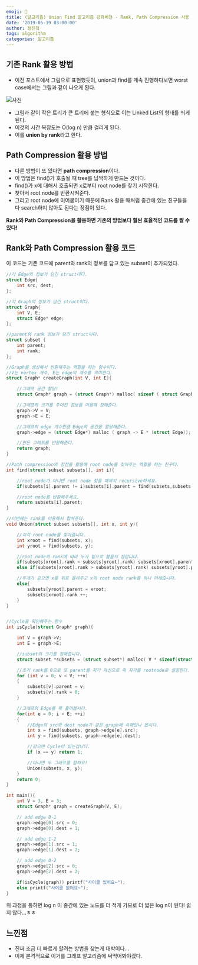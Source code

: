 ```yaml
---
emoji: 💪
title: (알고리즘) Union Find 알고리즘 강화버전 - Rank, Path Compression 사용
date: '2019-05-19 03:00:00'
author: 정진혁
tags: algorithm
categories: 알고리즘
---
```


## 기존 Rank 활용 방법

- 이전 포스트에서 그림으로 표현했듯이, union과 find를 계속 진행하다보면 worst case에서는 그림과 같이 나오게 된다.

![사진](https://raw.githubusercontent.com/zoomKoding/zoomKoding.github.io/source/assets/_posts/union-find-2.jpeg)

- 그림과 같이 작은 트리가 큰 트리에 붙는 형식으로 이는 Linked List의 형태를 띄게 된다.
- 이것의 시간 복잡도는 O(log n) 만큼 걸리게 된다.
- 이를 **union by rank**라고 한다.

## Path Compression 활용 방법

- 다른 방법이 또 있다면 **path compression**이다.
- 이 방법은 find()가 호출될 때 tree를 납짝하게 만드는 것이다.
- find()가 x에 대해서 호출되면 x로부터 root node를 찾기 시작한다.
- 찾아서 root node를 반환시켜준다.
- 그리고 root node에 이어붙이기 때문에 Rank 활용 때처럼 중간에 있는 친구들을 다 search하지 않아도 된다는 장점이 있다.

**Rank와 Path Compression을 활용하면 기존의 방법보다 훨씬 효율적인 코드를 짤 수 있다!**

## Rank와 Path Compression 활용 코드

이 코드는 기존 코드에 parent와 rank의 정보를 담고 있는 subset이 추가되었다.

```cpp
//각 Edge의 정보가 담긴 struct이다.
struct Edge{
    int src, dest;
};

//각 Graph의 정보가 담긴 struct이다.
struct Graph{
    int V, E;
    struct Edge* edge;
};

//parent와 rank 정보가 담긴 struct이다.
struct subset {
    int parent;
    int rank;
};

//Graph를 생성해서 반환해주는 역할을 하는 함수이다.
//V는 vertex 개수, E는 edge의 개수를 의미한다.
struct Graph* createGraph(int V, int E){

    //그래프 공간 할당!
    struct Graph* graph = (struct Graph*) malloc( sizeof ( struct Graph));

    //그래프의 크기를 주어진 정보를 이용해 정해준다.
    graph->V = V;
    graph->E = E;

    //그래프의 edge 개수만큼 Edge의 공간을 할당해준다.
    graph->edge = (struct Edge*) malloc ( graph -> E * (struct Edge));

    //만든 그래프를 반환해준다.
    return graph;
}

//Path compression의 장점을 활용해 root node를 찾아주는 역할을 하는 친구다.
int find(struct subset subsets[], int i){

    //root node가 아니면 root node 찾을 때까지 recursive하세요.
    if(subsets[i].parent != i)subsets[i].parent = find(subsets,subsets[i].parent);

    //root node를 반환해주세요.
    return subsets[i].parent;
}

//이번에는 rank를 이용해서 합쳐준다.
void Union(struct subset subsets[], int x, int y){

    //각각 root node를 찾아줍니다.
    int xroot = find(subsets, x);
    int yroot = find(subsets, y);

    //root node의 rank에 따라 누가 밑으로 붙을지 정합니다.
    if(subsets[xroot].rank < subsets[yroot].rank) subsets[xroot].parent = yroot;
    else if(subsets[xroot].rank > subsets[yroot].rank) subsets[yroot].parent = xroot;

    //두개가 같으면 x를 위로 올려주고 x의 root node rank를 하나 더해줍니다.
    else{
        subsets[yroot].parent = xroot;
        subsets[xroot].rank ++;
    }
}


//Cycle을 확인해주는 함수
int isCycle(struct Graph* graph){

    int V = graph->V;
    int E = graph->E;

    //subset의 크기를 정해줍니다.
    struct subset *subsets = (struct subset*) malloc( V * sizeof(struct subset) );

    //초기 rank를 0으로 또 parent를 자기 자신으로 즉 자기를 rootnode로 설정한다.
    for (int v = 0; v < V; ++v)
    {
        subsets[v].parent = v;
        subsets[v].rank = 0;
    }

    //그래프의 Edge를 쭉 훑어봅시다.
    for(int e = 0; i < E; ++i)
    {
        //Edge의 src와 dest node가 같은 graph에 속해있나 봅시다.
        int x = find(subsets, graph->edge[e].src);
        int y = find(subsets, graph->edge[e].dest);

        //같으면 Cycle이 있는겁니다.
        if (x == y) return 1;

        //아니면 두 그래프를 합쳐요!
        Union(subsets, x, y);
    }
    return 0;
}

int main(){
    int V = 3, E = 3;
    struct Graph* graph = createGraph(V, E);

    // add edge 0-1
    graph->edge[0].src = 0;
    graph->edge[0].dest = 1;

    // add edge 1-2
    graph->edge[1].src = 1;
    graph->edge[1].dest = 2;

    // add edge 0-2
    graph->edge[2].src = 0;
    graph->edge[2].dest = 2;

    if(isCycle(graph)) printf("사이클 있어요~");
    else printf("사이클 없어요~");
}
```

위 과정을 통하면 log n 이 중간에 있는 노드를 더 적게 가므로 더 짧은 log n이 된다! 쉽지 않다...ㅎㅎ

## 느낀점

- 진짜 조금 더 빠르게 할려는 방법을 찾는게 대박이다...
- 이제 본격적으로 이거를 그래프 알고리즘에 써먹어봐야겠다.
